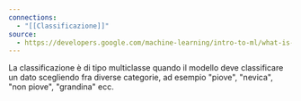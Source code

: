 ```yaml
---
connections:
  - "[[Classificazione]]"
source:
  - https://developers.google.com/machine-learning/intro-to-ml/what-is-ml?hl=it
---
```

La classificazione è di tipo multiclasse quando il modello deve classificare un dato scegliendo fra diverse categorie, ad esempio "piove", "nevica", "non piove", "grandina" ecc.